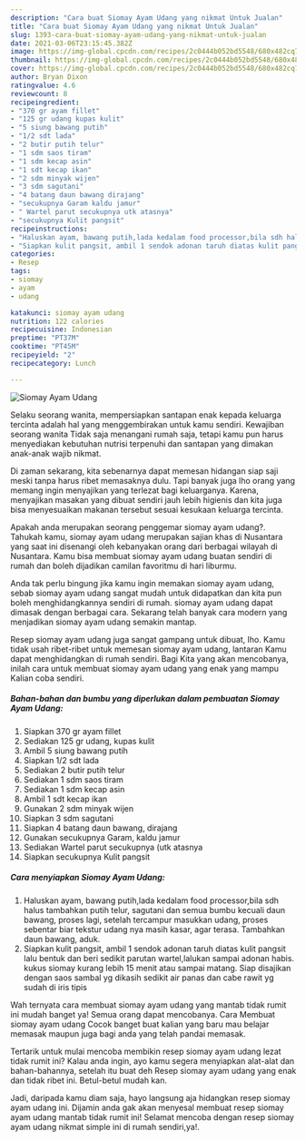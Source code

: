 ```yaml
---
description: "Cara buat Siomay Ayam Udang yang nikmat Untuk Jualan"
title: "Cara buat Siomay Ayam Udang yang nikmat Untuk Jualan"
slug: 1393-cara-buat-siomay-ayam-udang-yang-nikmat-untuk-jualan
date: 2021-03-06T23:15:45.382Z
image: https://img-global.cpcdn.com/recipes/2c0444b052bd5548/680x482cq70/siomay-ayam-udang-foto-resep-utama.jpg
thumbnail: https://img-global.cpcdn.com/recipes/2c0444b052bd5548/680x482cq70/siomay-ayam-udang-foto-resep-utama.jpg
cover: https://img-global.cpcdn.com/recipes/2c0444b052bd5548/680x482cq70/siomay-ayam-udang-foto-resep-utama.jpg
author: Bryan Dixon
ratingvalue: 4.6
reviewcount: 8
recipeingredient:
- "370 gr ayam fillet"
- "125 gr udang kupas kulit"
- "5 siung bawang putih"
- "1/2 sdt lada"
- "2 butir putih telur"
- "1 sdm saos tiram"
- "1 sdm kecap asin"
- "1 sdt kecap ikan"
- "2 sdm minyak wijen"
- "3 sdm sagutani"
- "4 batang daun bawang dirajang"
- "secukupnya Garam kaldu jamur"
- " Wartel parut secukupnya utk atasnya"
- "secukupnya Kulit pangsit"
recipeinstructions:
- "Haluskan ayam, bawang putih,lada kedalam food processor,bila sdh halus tambahkan putih telur, sagutani dan semua bumbu kecuali daun bawang, proses lagi, setelah tercampur masukkan udang, proses sebentar biar tekstur udang nya masih kasar, agar terasa. Tambahkan daun bawang, aduk."
- "Siapkan kulit pangsit, ambil 1 sendok adonan taruh diatas kulit pangsit lalu bentuk dan beri sedikit parutan wartel,lalukan sampai adonan habis. kukus siomay kurang lebih 15 menit atau sampai matang. Siap disajikan dengan saos sambal yg dikasih sedikit air panas dan cabe rawit yg sudah di iris tipis"
categories:
- Resep
tags:
- siomay
- ayam
- udang

katakunci: siomay ayam udang 
nutrition: 122 calories
recipecuisine: Indonesian
preptime: "PT37M"
cooktime: "PT45M"
recipeyield: "2"
recipecategory: Lunch

---
```



![Siomay Ayam Udang](https://img-global.cpcdn.com/recipes/2c0444b052bd5548/680x482cq70/siomay-ayam-udang-foto-resep-utama.jpg)

Selaku seorang wanita, mempersiapkan santapan enak kepada keluarga tercinta adalah hal yang menggembirakan untuk kamu sendiri. Kewajiban seorang  wanita Tidak saja menangani rumah saja, tetapi kamu pun harus menyediakan kebutuhan nutrisi terpenuhi dan santapan yang dimakan anak-anak wajib nikmat.

Di zaman  sekarang, kita sebenarnya dapat memesan hidangan siap saji meski tanpa harus ribet memasaknya dulu. Tapi banyak juga lho orang yang memang ingin menyajikan yang terlezat bagi keluarganya. Karena, menyajikan masakan yang dibuat sendiri jauh lebih higienis dan kita juga bisa menyesuaikan makanan tersebut sesuai kesukaan keluarga tercinta. 



Apakah anda merupakan seorang penggemar siomay ayam udang?. Tahukah kamu, siomay ayam udang merupakan sajian khas di Nusantara yang saat ini disenangi oleh kebanyakan orang dari berbagai wilayah di Nusantara. Kamu bisa membuat siomay ayam udang buatan sendiri di rumah dan boleh dijadikan camilan favoritmu di hari liburmu.

Anda tak perlu bingung jika kamu ingin memakan siomay ayam udang, sebab siomay ayam udang sangat mudah untuk didapatkan dan kita pun boleh menghidangkannya sendiri di rumah. siomay ayam udang dapat dimasak dengan berbagai cara. Sekarang telah banyak cara modern yang menjadikan siomay ayam udang semakin mantap.

Resep siomay ayam udang juga sangat gampang untuk dibuat, lho. Kamu tidak usah ribet-ribet untuk memesan siomay ayam udang, lantaran Kamu dapat menghidangkan di rumah sendiri. Bagi Kita yang akan mencobanya, inilah cara untuk membuat siomay ayam udang yang enak yang mampu Kalian coba sendiri.

<!--inarticleads1-->

##### Bahan-bahan dan bumbu yang diperlukan dalam pembuatan Siomay Ayam Udang:

1. Siapkan 370 gr ayam fillet
1. Sediakan 125 gr udang, kupas kulit
1. Ambil 5 siung bawang putih
1. Siapkan 1/2 sdt lada
1. Sediakan 2 butir putih telur
1. Sediakan 1 sdm saos tiram
1. Sediakan 1 sdm kecap asin
1. Ambil 1 sdt kecap ikan
1. Gunakan 2 sdm minyak wijen
1. Siapkan 3 sdm sagutani
1. Siapkan 4 batang daun bawang, dirajang
1. Gunakan secukupnya Garam, kaldu jamur
1. Sediakan  Wartel parut secukupnya (utk atasnya
1. Siapkan secukupnya Kulit pangsit




<!--inarticleads2-->

##### Cara menyiapkan Siomay Ayam Udang:

1. Haluskan ayam, bawang putih,lada kedalam food processor,bila sdh halus tambahkan putih telur, sagutani dan semua bumbu kecuali daun bawang, proses lagi, setelah tercampur masukkan udang, proses sebentar biar tekstur udang nya masih kasar, agar terasa. Tambahkan daun bawang, aduk.
1. Siapkan kulit pangsit, ambil 1 sendok adonan taruh diatas kulit pangsit lalu bentuk dan beri sedikit parutan wartel,lalukan sampai adonan habis. kukus siomay kurang lebih 15 menit atau sampai matang. Siap disajikan dengan saos sambal yg dikasih sedikit air panas dan cabe rawit yg sudah di iris tipis




Wah ternyata cara membuat siomay ayam udang yang mantab tidak rumit ini mudah banget ya! Semua orang dapat mencobanya. Cara Membuat siomay ayam udang Cocok banget buat kalian yang baru mau belajar memasak maupun juga bagi anda yang telah pandai memasak.

Tertarik untuk mulai mencoba membikin resep siomay ayam udang lezat tidak rumit ini? Kalau anda ingin, ayo kamu segera menyiapkan alat-alat dan bahan-bahannya, setelah itu buat deh Resep siomay ayam udang yang enak dan tidak ribet ini. Betul-betul mudah kan. 

Jadi, daripada kamu diam saja, hayo langsung aja hidangkan resep siomay ayam udang ini. Dijamin anda gak akan menyesal membuat resep siomay ayam udang mantab tidak rumit ini! Selamat mencoba dengan resep siomay ayam udang nikmat simple ini di rumah sendiri,ya!.


